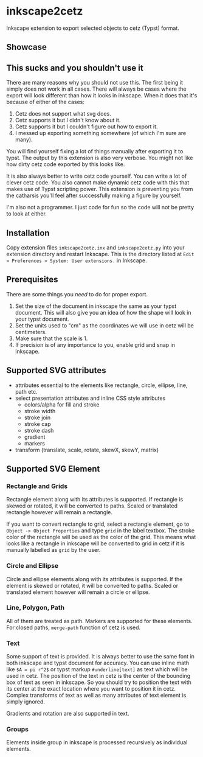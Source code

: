 # inkscape2cetz

Inkscape extension to export selected objects to cetz (Typst) format.

## Showcase

## This sucks and you shouldn't use it

There are many reasons why you should not use this. The first being it simply
does not work in all cases. There will always be cases where the export will
look different than how it looks in inkscape. When it does that it's because
of either of the cases:

1. Cetz does not support what svg does.
1. Cetz supports it but I didn't know about it.
1. Cetz supports it but I couldn't figure out how to export it.
1. I messed up exporting something somewhere (of which I'm sure are many).

You will find yourself fixing a lot of things manually after exporting it to typst.
The output by this extension is also very verbose.
You might not like how dirty cetz code exported by this looks like.

It is also always better to write cetz code yourself. You can write a lot of clever cetz code. You also cannot make dynamic cetz code with this that makes use of Typst scripting power. This extension is preventing you from the catharsis you'll feel after successfully making a
figure by yourself.

I'm also not a programmer. I just code for fun so the code will not be pretty to look at either.

## Installation

Copy extension files `inkscape2cetz.inx` and `inkscape2cetz.py` into your extension directory and restart Inkscape. This is the directory listed at `Edit > Preferences > System: User extensions.` in Inkscape.

## Prerequisites

There are some things you _need_ to do for proper export.

1. Set the size of the document in inkscape the same as your typst document. This will also give you an idea of how the shape will look in your typst document.
1. Set the units used to "cm" as the coordinates we will use in cetz will be centimeters.
1. Make sure that the scale is 1.
1. If precision is of any importance to you, enable grid and snap in inkscape.

## Supported SVG attributes

- attributes essential to the elements like rectangle, circle, ellipse, line, path etc.
- select presentation attributes and inline CSS style attributes
  - colors/alpha for fill and stroke
  - stroke width
  - stroke join
  - stroke cap
  - stroke dash
  - gradient
  - markers
- transform (translate, scale, rotate, skewX, skewY, matrix)

## Supported SVG Element

### Rectangle and Grids

Rectangle element along with its attributes is supported. If rectangle is skewed or rotated, it will be converted to paths. Scaled or translated rectangle however will remain a rectangle.

If you want to convert rectangle to grid, select a rectangle element, go to `Object -> Object Properties` and type `grid` in the label textbox. The stroke color of the rectangle will be used as the color of the grid. This means what looks like a rectangle in inkscape will be converted to grid in cetz if it is manually labelled as `grid` by the user.

### Circle and Ellipse

Circle and ellipse elements along with its attributes is supported. If the element is skewed or rotated, it will be converted to paths. Scaled or translated element however will remain a circle or ellipse.

### Line, Polygon, Path

All of them are treated as path. Markers are supported for these elements. For closed paths, `merge-path` function of cetz is used.

### Text

Some support of text is provided. It is always better to use the same font in both inkscape and typst document for accuracy. You can use inline math like `$A = pi r^2$` or typst markup `#underline[text]` as text which will be used in cetz. The position of the text in cetz is the center of the bounding box of text as seen in inkscape. So you should try to position the text with its center at the exact location where you want to position it in cetz. Complex transforms of text as well as many attributes of text element is simply ignored.

Gradients and rotation are also supported in text.

### Groups

Elements inside group in inkscape is processed recursively as individual elements.
